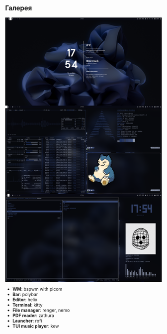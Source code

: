 ## Галерея
<img src="https://raw.githubusercontent.com/ch4rioteer/Dotfiles/main/bspwm/bspwm_mostly_black/Screenshots/2023-11-16-175500_1920x1080_scrot.png" align="center">
<img src="https://raw.githubusercontent.com/ch4rioteer/Dotfiles/main/bspwm/bspwm_mostly_black/Screenshots/2023-11-16-175518_1920x1080_scrot.png" align="center">
<img src="https://raw.githubusercontent.com/ch4rioteer/Dotfiles/main/bspwm/bspwm_mostly_black/Screenshots/2023-11-16-175450_1920x1080_scrot.png" align="center">

* **WM**: bspwm with picom
* **Bar**: polybar
* **Editor**: helix
* **Terminal**: kitty
* **File manager**: renger, nemo
* **PDF reader**: zathura
* **Launcher**: rofi
* **TUI music player**: kew
